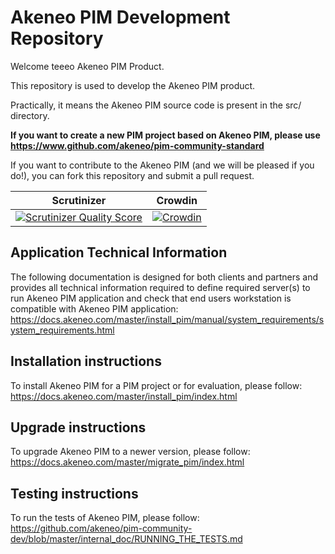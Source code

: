 # Akeneo PIM Development Repository
Welcome teeeo Akeneo PIM Product.

This repository is used to develop the Akeneo PIM product.

Practically, it means the Akeneo PIM source code is present in the src/ directory.

**If you want to create a new PIM project based on Akeneo PIM, please use https://www.github.com/akeneo/pim-community-standard**

If you want to contribute to the Akeneo PIM (and we will be pleased if you do!), you can fork this repository and submit a pull request.

Scrutinizer | Crowdin
----------- | -------
[![Scrutinizer Quality Score](https://scrutinizer-ci.com/g/akeneo/pim-community-dev/badges/quality-score.png?s=05ef3d5d2bbfae2f9a659060b21711d275f0c1ff)](https://scrutinizer-ci.com/g/akeneo/pim-community-dev/) | [![Crowdin](https://d322cqt584bo4o.cloudfront.net/akeneo/localized.svg)](https://crowdin.com/project/akeneo)

## Application Technical Information

The following documentation is designed for both clients and partners and provides all technical information required to define required server(s) to run Akeneo PIM application and check that end users workstation is compatible with Akeneo PIM application:
https://docs.akeneo.com/master/install_pim/manual/system_requirements/system_requirements.html

## Installation instructions

To install Akeneo PIM for a PIM project or for evaluation, please follow:
https://docs.akeneo.com/master/install_pim/index.html

## Upgrade instructions

To upgrade Akeneo PIM to a newer version, please follow:
https://docs.akeneo.com/master/migrate_pim/index.html

## Testing instructions

To run the tests of Akeneo PIM, please follow:
https://github.com/akeneo/pim-community-dev/blob/master/internal_doc/RUNNING_THE_TESTS.md
